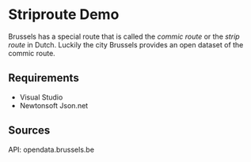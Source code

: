 # Striproute Demo
Brussels has a special route that is called the *commic route* or the *strip route* in Dutch. Luckily the city Brussels provides an open dataset of the commic route.

## Requirements
- Visual Studio
- Newtonsoft Json.net

## Sources
API: opendata.brussels.be